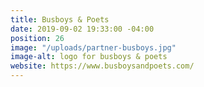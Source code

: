 ```yaml
---
title: Busboys & Poets
date: 2019-09-02 19:33:00 -04:00
position: 26
image: "/uploads/partner-busboys.jpg"
image-alt: logo for busboys & poets
website: https://www.busboysandpoets.com/
---
```


